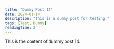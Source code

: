 ```yaml
---
title: "Dummy Post 14"
date: 2024-01-14
description: "This is a dummy post for testing."
tags: [Test, Dummy]
readingTime: 2
---
```


This is the content of dummy post 14. 